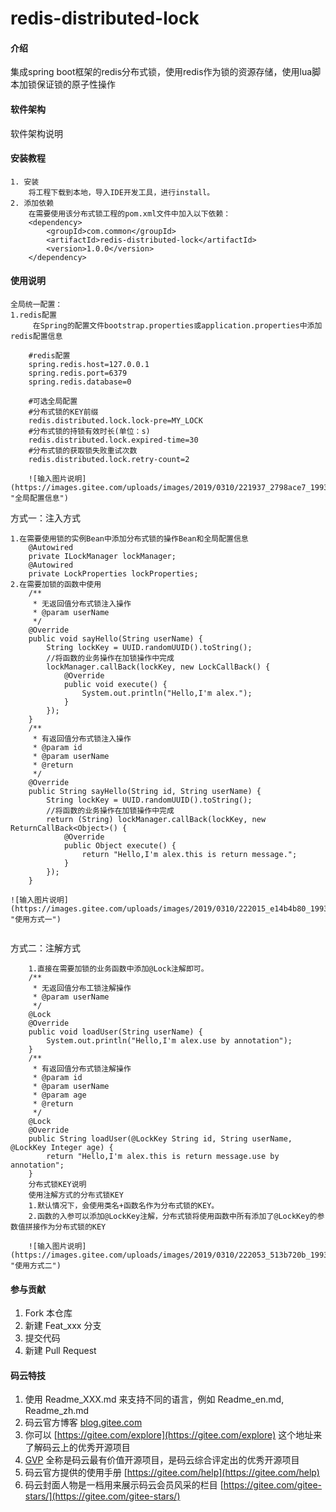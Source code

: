 # redis-distributed-lock

#### 介绍
集成spring boot框架的redis分布式锁，使用redis作为锁的资源存储，使用lua脚本加锁保证锁的原子性操作

#### 软件架构
软件架构说明


#### 安装教程
```
1. 安装
    将工程下载到本地，导入IDE开发工具，进行install。
2. 添加依赖
    在需要使用该分布式锁工程的pom.xml文件中加入以下依赖：
    <dependency>
        <groupId>com.common</groupId>
        <artifactId>redis-distributed-lock</artifactId>
        <version>1.0.0</version>
    </dependency>

```


#### 使用说明

```
全局统一配置：
1.redis配置
     在Spring的配置文件bootstrap.properties或application.properties中添加redis配置信息

    #redis配置
    spring.redis.host=127.0.0.1
    spring.redis.port=6379
    spring.redis.database=0
    
    #可选全局配置
    #分布式锁的KEY前缀
    redis.distributed.lock.lock-pre=MY_LOCK
    #分布式锁的持锁有效时长(单位：s)
    redis.distributed.lock.expired-time=30
    #分布式锁的获取锁失败重试次数
    redis.distributed.lock.retry-count=2

    ![输入图片说明](https://images.gitee.com/uploads/images/2019/0310/221937_2798ace7_1993405.png "全局配置信息")

```

方式一：注入方式

```
1.在需要使用锁的实例Bean中添加分布式锁的操作Bean和全局配置信息
    @Autowired
    private ILockManager lockManager;
    @Autowired
    private LockProperties lockProperties;
2.在需要加锁的函数中使用
	/**
     * 无返回值分布式锁注入操作
     * @param userName
     */
    @Override
    public void sayHello(String userName) {
        String lockKey = UUID.randomUUID().toString();
        //将函数的业务操作在加锁操作中完成
        lockManager.callBack(lockKey, new LockCallBack() {
            @Override
            public void execute() {
                System.out.println("Hello,I'm alex.");
            }
        });
    }
    /**
     * 有返回值分布式锁注入操作
     * @param id
     * @param userName
     * @return
     */
    @Override
    public String sayHello(String id, String userName) {
        String lockKey = UUID.randomUUID().toString();
        //将函数的业务操作在加锁操作中完成
        return (String) lockManager.callBack(lockKey, new ReturnCallBack<Object>() {
            @Override
            public Object execute() {
                return "Hello,I'm alex.this is return message.";
            }
        });
    }

![输入图片说明](https://images.gitee.com/uploads/images/2019/0310/222015_e14b4b80_1993405.png "使用方式一")
    
```

方式二：注解方式



```
	1.直接在需要加锁的业务函数中添加@Lock注解即可。
	/**
     * 无返回值分布工锁注解操作
     * @param userName
     */
    @Lock
    @Override
    public void loadUser(String userName) {
        System.out.println("Hello,I'm alex.use by annotation");
    }
    /**
     * 有返回值分布式锁注解操作
     * @param id
     * @param userName
     * @param age
     * @return
     */
    @Lock
    @Override
    public String loadUser(@LockKey String id, String userName, @LockKey Integer age) {
        return "Hello,I'm alex.this is return message.use by annotation";
    }
    分布式锁KEY说明
    使用注解方式的分布式锁KEY
    1.默认情况下，会使用类名+函数名作为分布式锁的KEY。
    2.函数的入参可以添加@LockKey注解，分布式锁将使用函数中所有添加了@LockKey的参数值拼接作为分布式锁的KEY

    ![输入图片说明](https://images.gitee.com/uploads/images/2019/0310/222053_513b720b_1993405.png "使用方式二")

```

#### 参与贡献

1. Fork 本仓库
2. 新建 Feat_xxx 分支
3. 提交代码
4. 新建 Pull Request


#### 码云特技

1. 使用 Readme\_XXX.md 来支持不同的语言，例如 Readme\_en.md, Readme\_zh.md
2. 码云官方博客 [blog.gitee.com](https://blog.gitee.com)
3. 你可以 [https://gitee.com/explore](https://gitee.com/explore) 这个地址来了解码云上的优秀开源项目
4. [GVP](https://gitee.com/gvp) 全称是码云最有价值开源项目，是码云综合评定出的优秀开源项目
5. 码云官方提供的使用手册 [https://gitee.com/help](https://gitee.com/help)
6. 码云封面人物是一档用来展示码云会员风采的栏目 [https://gitee.com/gitee-stars/](https://gitee.com/gitee-stars/)